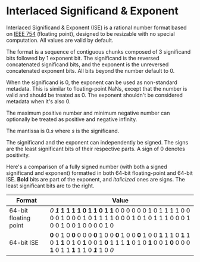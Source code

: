 # Interlaced Significand & Exponent

Interlaced Significand & Exponent (ISE) is a rational number format based on [IEEE 754](https://en.wikipedia.org/wiki/IEEE_754) (floating point), designed to be resizable with no special computation. All values are valid by default.

The format is a sequence of contiguous chunks composed of 3 significand bits followed by 1 exponent bit. The significand is the reversed concatenated significand bits, and the exponent is the unreversed concatenated exponent bits. All bits beyond the number default to 0.

When the significand is 0, the exponent can be used as non-standard metadata. This is similar to floating-point NaNs, except that the number is valid and should be treated as 0. The exponent shouldn't be considered metadata when it's also 0.

The maximum positive number and minimum negative number can optionally be treated as positive and negative infinity.

The mantissa is $0.s$ where $s$ is the significand.

The significand and the exponent can independently be signed. The signs are the least significant bits of their respective parts. A sign of 0 denotes positivity.

Here's a comparison of a fully signed number (with both a signed significand and exponent) formatted in both 64-bit floating-point and 64-bit ISE. **Bold** bits are part of the exponent, and *italicized* ones are signs. The least significant bits are to the right.

Format               |Value
---------------------|-----
64-bit floating point|*0* ​***1* 1 1 1 1 0 1 1 0 1 1** 0 0 0 0 0 0 1 0 1 1 1 1 0 0 0 0 1 0 0 0 1 0 1 1 1 1 0 0 0 1 0 1 0 1 1 1 0 0 0 1 0 0 1 0 0 1 0 0 0 0 1 0
64-bit ISE           |**0** 0 1 0 **0** 0 0 0 **0** 1 0 0 **0** 1 0 0 **0** 1 0 0 **1** 1 1 0 **1** 1 0 1 **1** 0 1 0 **1** 0 0 1 **0** 1 1 1 **1** 0 1 0 **1** 0 0 1 **0** 0 0 0 **1** 0 1 1 **1** 1 1 0 ***1*** 1 0 *0*

